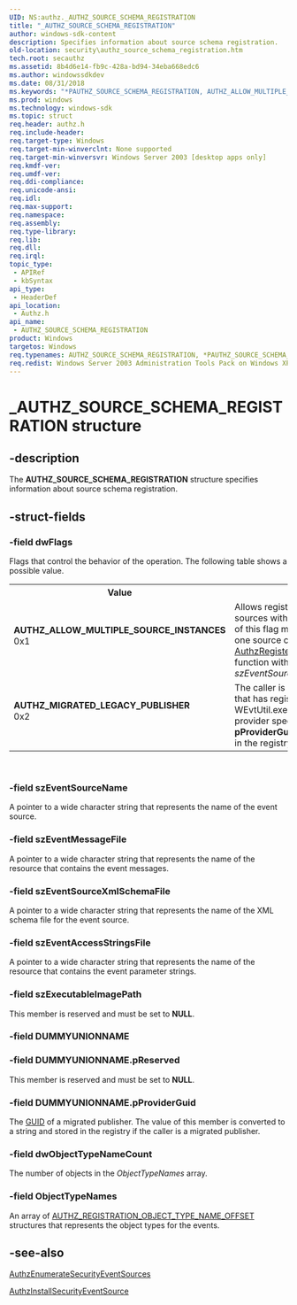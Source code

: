 ```yaml
---
UID: NS:authz._AUTHZ_SOURCE_SCHEMA_REGISTRATION
title: "_AUTHZ_SOURCE_SCHEMA_REGISTRATION"
author: windows-sdk-content
description: Specifies information about source schema registration.
old-location: security\authz_source_schema_registration.htm
tech.root: secauthz
ms.assetid: 8b4d6e14-fb9c-428a-bd94-34eba668edc6
ms.author: windowssdkdev
ms.date: 08/31/2018
ms.keywords: "*PAUTHZ_SOURCE_SCHEMA_REGISTRATION, AUTHZ_ALLOW_MULTIPLE_SOURCE_INSTANCES, AUTHZ_MIGRATED_LEGACY_PUBLISHER, AUTHZ_SOURCE_SCHEMA_REGISTRATION, AUTHZ_SOURCE_SCHEMA_REGISTRATION structure [Security], PAUTHZ_SOURCE_SCHEMA_REGISTRATION, PAUTHZ_SOURCE_SCHEMA_REGISTRATION structure pointer [Security], _AUTHZ_SOURCE_SCHEMA_REGISTRATION, authz/AUTHZ_SOURCE_SCHEMA_REGISTRATION, authz/PAUTHZ_SOURCE_SCHEMA_REGISTRATION, security.authz_source_schema_registration"
ms.prod: windows
ms.technology: windows-sdk
ms.topic: struct
req.header: authz.h
req.include-header: 
req.target-type: Windows
req.target-min-winverclnt: None supported
req.target-min-winversvr: Windows Server 2003 [desktop apps only]
req.kmdf-ver: 
req.umdf-ver: 
req.ddi-compliance: 
req.unicode-ansi: 
req.idl: 
req.max-support: 
req.namespace: 
req.assembly: 
req.type-library: 
req.lib: 
req.dll: 
req.irql: 
topic_type:
 - APIRef
 - kbSyntax
api_type:
 - HeaderDef
api_location:
 - Authz.h
api_name:
 - AUTHZ_SOURCE_SCHEMA_REGISTRATION
product: Windows
targetos: Windows
req.typenames: AUTHZ_SOURCE_SCHEMA_REGISTRATION, *PAUTHZ_SOURCE_SCHEMA_REGISTRATION
req.redist: Windows Server 2003 Administration Tools Pack on Windows XP
---
```


# _AUTHZ_SOURCE_SCHEMA_REGISTRATION structure


## -description


The <b>AUTHZ_SOURCE_SCHEMA_REGISTRATION</b> structure specifies information about source schema registration.


## -struct-fields




### -field dwFlags

Flags that control the behavior of the operation. The following table shows a possible value.

<table>
<tr>
<th>Value</th>
<th>Meaning</th>
</tr>
<tr>
<td width="40%"><a id="AUTHZ_ALLOW_MULTIPLE_SOURCE_INSTANCES"></a><a id="authz_allow_multiple_source_instances"></a><dl>
<dt><b>AUTHZ_ALLOW_MULTIPLE_SOURCE_INSTANCES</b></dt>
<dt>0x1</dt>
</dl>
</td>
<td width="60%">
Allows registration of  multiple sources with the same name.  Use of this flag  means that   more than one source can call the <a href="https://msdn.microsoft.com/726e480d-1a34-4fd6-ac2d-876fa08f4eae">AuthzRegisterSecurityEventSource</a> function with the same <i>szEventSourceName</i> at runtime.

</td>
</tr>
<tr>
<td width="40%"><a id="AUTHZ_MIGRATED_LEGACY_PUBLISHER"></a><a id="authz_migrated_legacy_publisher"></a><dl>
<dt><b>AUTHZ_MIGRATED_LEGACY_PUBLISHER</b></dt>
<dt>0x2</dt>
</dl>
</td>
<td width="60%">
The caller is a migrated publisher that has registered a manifest with WEvtUtil.exe. The <a href="https://msdn.microsoft.com/323e33b7-676f-4ed0-a9c7-908273c6e10f">GUID</a> of the provider specified by the <b>pProviderGuid</b> member is stored in the registry.

</td>
</tr>
</table>
 


### -field szEventSourceName

A pointer to a wide character string that represents the name of the event source.


### -field szEventMessageFile

A pointer to a wide character string that represents the name of the resource that contains the event messages.


### -field szEventSourceXmlSchemaFile

A pointer to a wide character string that represents the name of the XML schema file for the event source.


### -field szEventAccessStringsFile

A pointer to a wide character string that represents the name of the resource that contains the event parameter strings.


### -field szExecutableImagePath

This member is reserved and must be set to <b>NULL</b>.


### -field DUMMYUNIONNAME

 


### -field DUMMYUNIONNAME.pReserved

This member is reserved and must be set to <b>NULL</b>.


### -field DUMMYUNIONNAME.pProviderGuid

The <a href="https://msdn.microsoft.com/323e33b7-676f-4ed0-a9c7-908273c6e10f">GUID</a> of a migrated publisher. The value of this member is converted to a string and stored in the registry if the caller is a migrated publisher.


### -field dwObjectTypeNameCount

The number of objects in the <i>ObjectTypeNames</i> array.


### -field ObjectTypeNames

An array of <a href="https://msdn.microsoft.com/2ec39edc-7819-41a5-8798-dc51c00ba85e">AUTHZ_REGISTRATION_OBJECT_TYPE_NAME_OFFSET</a> structures that represents the object types for the events.


## -see-also




<a href="https://msdn.microsoft.com/2a20ccc9-f2ac-41e4-9d86-745004775e67">AuthzEnumerateSecurityEventSources</a>



<a href="https://msdn.microsoft.com/77cb5c6c-1634-4449-8d05-ce6357ad4e4b">AuthzInstallSecurityEventSource</a>
 

 


